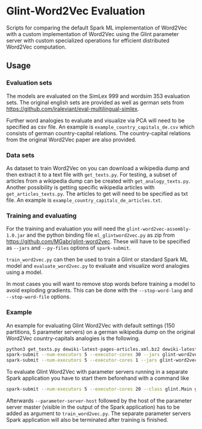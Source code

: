 # Glint-Word2Vec Evaluation

Scripts for comparing the default Spark ML implementation of Word2Vec with a custom 
implementation of Word2Vec using the Glint parameter server with custom specialized 
operations for efficient distributed Word2Vec computation.

## Usage

### Evaluation sets

The models are evaluated on the SimLex 999 and wordsim 353 evaluation sets.
The original english sets are provided as well as german sets from 
https://github.com/iraleviant/eval-multilingual-simlex.

Further word analogies to evaluate and visualize via PCA will need to be specified as csv file. 
An example is ``example_country_capitals_de.csv`` which consists of german country-capital 
relations. The country-capital relations from the original Word2Vec paper are also provided.

### Data sets

As dataset to train Word2Vec on you can download a wikipedia dump and then extract it 
to a text file with ``get_texts.py``. For testing, a subset of articles from a wikipedia 
dump can be created with ``get_analogy_texts.py``. Another possibility is getting 
specific wikipedia articles with ``get_articles_texts.py``. The articles to get will need
to be specified as txt file. An example is ``example_country_capitals_de_articles.txt``.

### Training and evaluating

For the training and evaluation you will need the ``glint-word2vec-assembly-1.0.jar`` 
and the python binding file ``ml_glintword2vec.py`` as zip from 
https://github.com/MGabr/glint-word2vec. These will have to be specified as ``--jars`` 
and ``--py-files`` options of ``spark-submit``.

``train_word2vec.py`` can then be used to train a Glint or standard Spark ML model and 
``evaluate_word2vec.py`` to evaluate and visualize word analogies using a model.

In most cases you will want to remove stop words before training a model to avoid 
exploding gradients. This can be done with the ``--stop-word-lang`` and 
``--stop-word-file`` options.

### Example

An example for evaluating Glint Word2Vec with default settings (150 partitions, 5 parameter servers)
on a german wikipedia dump on the original Word2Vec country-capitals analogies is the following.

```bash
python3 get_texts.py dewiki-latest-pages-articles.xml.bz2 dewiki-latest-pages-articles.txt
spark-submit --num-executors 5 --executor-cores 30 --jars glint-word2vec-assembly-1.0.jar --py-files ml_glintword2vec.zip train_word2vec.py dewiki-latest-pages-articles.txt dewiki-latest-pages-articles.model glint --stop-word-lang de --stop-word-file stopwords/dewiki.txt
spark-submit --num-executors 5 --executor-cores 1 --jars glint-word2vec-assembly-1.0.jar --py-files ml_glintword2vec.zip evaluate_word2vec.py evaluation/country_capitals_de.csv de dewiki-latest-pages-articles.model glint country_capitals_de.png
```

To evaluate Glint Word2Vec with parameter servers running in a separate Spark application you have to 
start them beforehand with a command like

```bash
spark-submit --num-executors 5 --executor-cores 20 --class glint.Main glint-word2vec-assembly-1.0.jar spark
```

Afterwards ``--parameter-server-host`` followed by the host of the parameter server master 
(visible in the output of the Spark application) has to be added as argument to ``train_word2vec.py``.
The separate parameter servers Spark application will also be terminated after training is finished.
